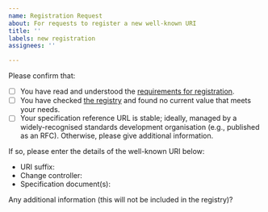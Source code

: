 ```yaml
---
name: Registration Request
about: For requests to register a new well-known URI
title: ''
labels: new registration
assignees: ''

---
```


Please confirm that:

* [ ] You have read and understood the [requirements for registration](https://tools.ietf.org/html/rfc8615#section-3.1).
* [ ] You have checked [the registry](https://www.iana.org/assignments/well-known-uris/) and found no current value that meets your needs.
* [ ] Your specification reference URL is stable; ideally, managed by a widely-recognised standards development organisation (e.g., published as an RFC). Otherwise, please give additional information.

If so, please enter the details of the well-known URI below:

* URI suffix: 
* Change controller:  
* Specification document(s): 

Any additional information (this will not be included in the registry)?
